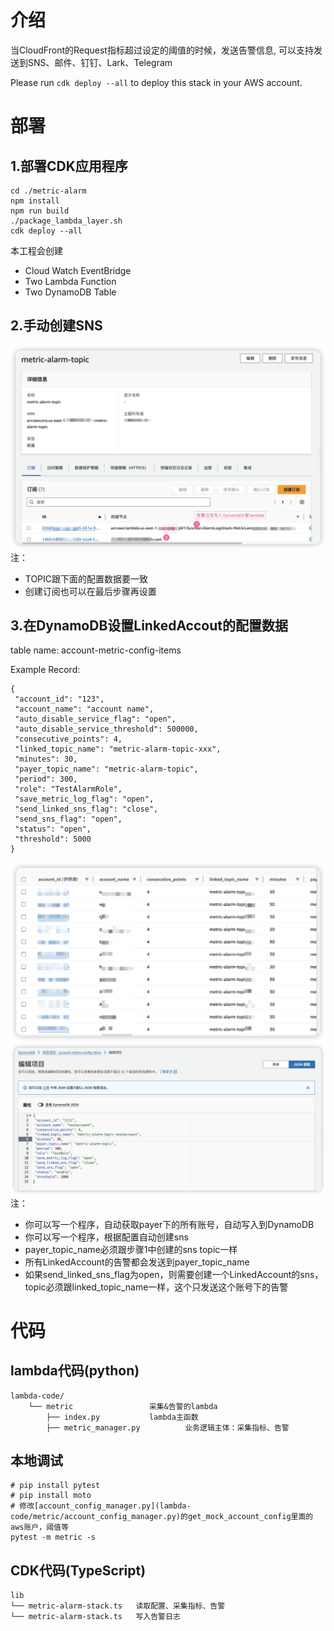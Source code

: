 # 介绍
当CloudFront的Request指标超过设定的阈值的时候，发送告警信息,
可以支持发送到SNS、邮件、钉钉、Lark、Telegram

Please run `cdk deploy --all` to deploy this stack in your AWS account.
# 部署
## 1.部署CDK应用程序
```
cd ./metric-alarm
npm install
npm run build
./package_lambda_layer.sh
cdk deploy --all
```
本工程会创建
* Cloud Watch EventBridge
* Two Lambda Function
* Two DynamoDB Table

## 2.手动创建SNS
![SNS Infomation](docs/images/sns_detail.png)
注：
- TOPIC跟下面的配置数据要一致
- 创建订阅也可以在最后步骤再设置

## 3.在DynamoDB设置LinkedAccout的配置数据

table name: account-metric-config-items


Example Record: 
```
{
 "account_id": "123",
 "account_name": "account name",
 "auto_disable_service_flag": "open",
 "auto_disable_service_threshold": 500000,
 "consecutive_points": 4,
 "linked_topic_name": "metric-alarm-topic-xxx",
 "minutes": 30,
 "payer_topic_name": "metric-alarm-topic",
 "period": 300,
 "role": "TestAlarmRole",
 "save_metric_log_flag": "open",
 "send_linked_sns_flag": "close",
 "send_sns_flag": "open",
 "status": "open",
 "threshold": 5000
}
```
![config list](docs/images/config_list.png)
![config detail](docs/images/config_detail.png)
注：
- 你可以写一个程序，自动获取payer下的所有账号，自动写入到DynamoDB
- 你可以写一个程序，根据配置自动创建sns
- payer_topic_name必须跟步骤1中创建的sns topic一样
- 所有LinkedAccount的告警都会发送到payer_topic_name
- 如果send_linked_sns_flag为open，则需要创建一个LinkedAccount的sns，topic必须跟linked_topic_name一样，这个只发送这个账号下的告警
# 代码
## lambda代码(python)
```
lambda-code/
    └── metric                 采集&告警的lambda
        ├── index.py           lambda主函数
        ├── metric_manager.py          业务逻辑主体：采集指标、告警
```
## 本地调试

```
# pip install pytest
# pip install moto
# 修改[account_config_manager.py](lambda-code/metric/account_config_manager.py)的get_mock_account_config里面的aws账户，阈值等
pytest -m metric -s
```
## CDK代码(TypeScript)
```
lib
└── metric-alarm-stack.ts   读取配置、采集指标、告警
└── metric-alarm-stack.ts   写入告警日志
```